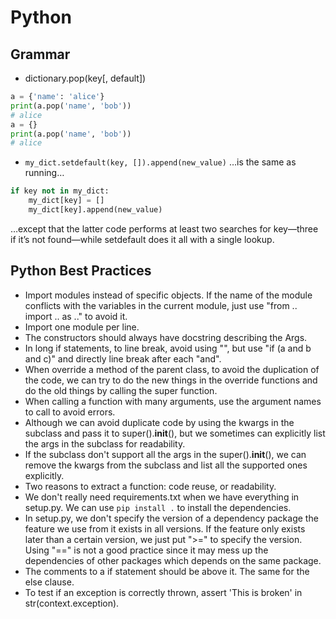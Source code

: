 # Python
## Grammar
* dictionary.pop(key[, default])
```py
a = {'name': 'alice'}
print(a.pop('name', 'bob'))
# alice
a = {}
print(a.pop('name', 'bob'))
# alice
```

* `my_dict.setdefault(key, []).append(new_value)`
…is the same as running…
``` python
if key not in my_dict:
	my_dict[key] = []
	my_dict[key].append(new_value)
```

…except that the latter code performs at least two searches for key—three if it’s not found—while setdefault does it all with a single lookup.


## Python Best Practices
* Import modules instead of specific objects. If the name of the module conflicts with the variables in the current module, just use "from .. import .. as .." to avoid it.
* Import one module per line.
* The constructors should always have docstring describing the Args.
* In long if statements, to line break, avoid using "\", but use "if (a and b and c)" and directly line break after each "and".
* When override a method of the parent class, to avoid the duplication of the code, we can try to do the new things in the override functions and do the old things by calling the super function.
* When calling a function with many arguments, use the argument names to call to avoid errors.
* Although we can avoid duplicate code by using the kwargs in the subclass and pass it to super().__init__(), but we sometimes can explicitly list the args in the subclass for readability.
* If the subclass don't support all the args in the super().__init__(), we can remove the kwargs from the subclass and list all the supported ones explicitly.
* Two reasons to extract a function: code reuse, or readability.
* We don't really need requirements.txt when we have everything in setup.py. We can use  `pip install .`  to install the dependencies.
* In setup.py, we don't specify the version of a dependency package the feature we use from it exists in all versions. If the feature only exists later than a certain version, we just put ">=" to specify the version. Using "==" is not a good practice since it may mess up the dependencies of other packages which depends on the same package.
* The comments to a if statement should be above it. The same for the else clause.
* To test if an exception is correctly thrown, assert 'This is broken' in str(context.exception).
